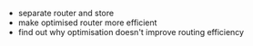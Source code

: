 - separate router and store
- make optimised router more efficient
- find out why optimisation doesn't improve routing efficiency